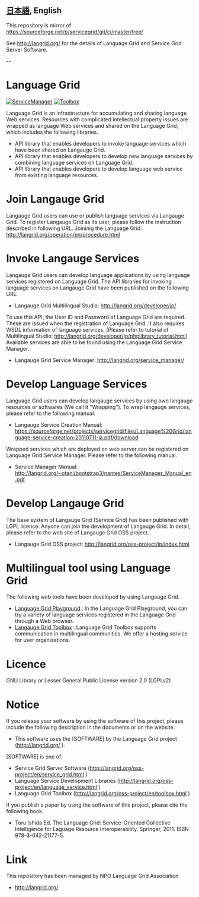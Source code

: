 [日本語](/READMEja.md), English
---------------------------------

This repository is mirror of https://sourceforge.net/p/servicegrid/git/ci/master/tree/

See http://langrid.org/ for the details of Language Grid and Service Grid Server Software.

-- 
# Language Grid
[![ServiceManager](https://github.com/openlangrid/langrid/raw/images/screenshots/language-grid-servicemanager_s2.jpg "Service manager")](https://github.com/openlangrid/langrid/raw/images/screenshots/language-grid-servicemanager.jpg)
[![Toolbox](https://github.com/openlangrid/langrid/raw/images/screenshots/language-grid-toolbox_s3.jpg "Toolbox")](https://github.com/openlangrid/langrid/raw/images/screenshots/language-grid-toolbox.jpg)

Language Grid is an infrastructure for accumulating and sharing language Web services. Resources with complicated intellectual property issues are wrapped as language Web services and shared on the Language Grid, which includes the following libraries.

* API library that enables developers to invoke language services which have been shared on Langauge Grid.
* API library that enables developers to develop new language services by combining language services on Language Grid. 
* API library that enables developers to develop language web service from existing language resources.

# Join Langauge Grid
Langauge Grid users can use or publish language services via Langauge Grid.
To register Langauge Grid as its user, please follow the instruction described in following URL.
Joininig the Language Grid: http://langrid.org/operation/en/procedure.html

# Invoke Langauge Services
Langauge Grid users can develop language applications by using language services registered on Language Grid.
The API libraries for invoking language services on Langauge Grid have been published on the following URL.
* Langauge Grid Multilingual Studio: http://langrid.org/developer/jp/

To use this API, the User ID and Password of Language Grid are required. These are issued when the registration of Language Grid. 
It also requires WSDL information of language services. (Please refer to tutorial of Multilingual Studio: http://langrid.org/developer/jp/phplibrary_tutorial.html)
Available services are able to be found using the Language Grid Service Manager.
* Langauge Grid Service Manager: http://langrid.org/service_manager/

# Develop Language Services
Language Grid users can develop langauge services by using own langauge resources or softwares (We call it "Wrapping").
To wrap langauge services, please refer to the following manual.
* Langauge Service Creation Manual: https://sourceforge.net/projects/servicegrid/files/Language%20Grid/language-service-creation-20110711-ja.pdf/download

Wrapped services which are deployed on web server can be registered on Language Grid Service Manager.
Please refer to the following manual.
* Service Manager Manual: http://langrid.org/~otani/bootstrap3/nantes/ServiceManager_Manual_en.pdf

# Develop Langauge Grid
The base system of Langauge Grid (Service Grid) has been published with LGPL licence. 
Anyone can join the development of Langauge Grid.
In detail, please refer to the web site of Langauge Grid OSS project.
* Langauge Grid OSS project: http://langrid.org/oss-project/jp/index.html

# Multilingual tool using Language Grid
The following web tools have been developed by using Langauge Grid.
* [Language Grid Playground](http://langrid.org/playground/)
 : In the Language Grid Playground, you can try a variety of language services registered in the Language Grid through a Web browser.
* [Langauge Grid Toolbox](http://langrid.org/tools/toolbox/)
 : Language Grid Toolbox supports communication in multilingual communities. We offer a hosting service for user organizations.

# Licence
GNU Library or Lesser General Public License version 2.0 (LGPLv2)

# Notice
If you release your software by using the software of this project, please include the following description in the documents or on the website.

* This software uses the [SOFTWARE] by the Language Grid project (http://langrid.org/ ).

[SOFTWARE] is one of:
* Service Grid Server Software (http://langrid.org/oss-project/en/service_grid.html )
* Language Service Development Libraries (http://langrid.org/oss-project/en/language_service.html )
* Language Grid Toolbox (http://langrid.org/oss-project/en/toolbox.html )

If you publish a paper by using the software of this project, please cite the following book.

* Toru Ishida Ed. The Language Grid: Service-Oriented Collective Intelligence for Laguage Resource Interoperability. Springer, 2011. ISBN 978-3-642-21177-5.

# Link
This repository has been managed by NPO Language Grid Association
* http://langrid.org/

